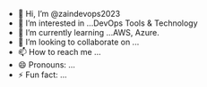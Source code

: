 - 👋 Hi, I’m @zaindevops2023
- 👀 I’m interested in ...DevOps Tools & Technology
- 🌱 I’m currently learning ...AWS, Azure.
- 💞️ I’m looking to collaborate on ...
- 📫 How to reach me ...
- 😄 Pronouns: ...
- ⚡ Fun fact: ...

<!---
zaindevops2023/zaindevops2023 is a ✨ special ✨ repository because its `README.md` (this file) appears on your GitHub profile.
You can click the Preview link to take a look at your changes.
--->
